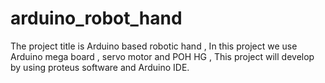 # arduino_robot_hand
The project title is  Arduino based robotic hand , In this project we use Arduino mega board , servo motor and POH HG , This project will develop by using proteus software and Arduino IDE. 
